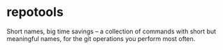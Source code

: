 # repotools

Short names, big time savings – a collection of commands with short but meaningful names, for the git operations you perform most often.
